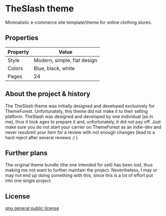 # TheSlash theme

Minimalistic e-commerce site template/theme for online clothing stores.


## Properties

| Property | Value                       |
| -------- | --------------------------- |
| Style    | Modern, simple, flat design |
| Colors   | Blue, black, white          |
| Pages    | 24                          |


## About the project & history

The TheSlash theme was initially designed and developed exclusively for ThemeForest. Unfortunately, this theme did not make it to their selling platform. TheSlash was designed and developed by one individual (as in me), thus it took ages to prepare it and, unfortunately, it did not pay off.
Just make sure you do not start your carrier on ThemeForest as an indie-dev and never resubmit your item for a review with not enough changes (lead to a hard reject after several reviews :/ )


## Further plans

The original theme bundle (the one intended for sell) has been lost, thus making me not want to further maintain the project. Nevertheless, I may or may not end up doing something with this, since this is a lot of effort put into one single project.


## License

[gnu general public license](https://www.gnu.org/licenses/gpl-3.0.en.html)
